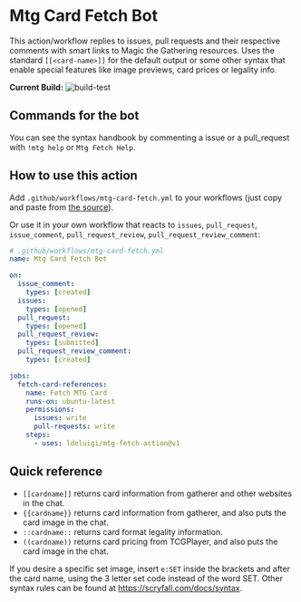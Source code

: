# Mtg Card Fetch Bot

This action/workflow replies to issues, pull requests and their respective comments with smart links to Magic the Gathering resources. Uses the standard `[[<card-name>]]` for the default output or some other syntax that enable special features like image previews, card prices or legality info.

**Current Build:** ![build-test](https://github.com/ldeluigi/mtg-fetch-action/workflows/build-test/badge.svg?branch=master)

## Commands for the bot

You can see the syntax handbook by commenting a issue or a pull_request with `!mtg help` or `Mtg Fetch Help`.

## How to use this action

Add `.github/workflows/mtg-card-fetch.yml` to your workflows (just copy and paste from [the source](https://github.com/ldeluigi/mtg-fetch-action/blob/master/.github/workflows/mtg-card-fetch.yml)).

Or use it in your own workflow that reacts to `issues`, `pull_request`, `issue_comment`, `pull_request_review`, `pull_request_review_comment`:

```yaml
# .github/workflows/mtg-card-fetch.yml
name: Mtg Card Fetch Bot

on:
  issue_comment:
    types: [created]
  issues:
    types: [opened]
  pull_request:
    types: [opened]
  pull_request_review:
    types: [submitted]
  pull_request_review_comment:
    types: [created]

jobs:
  fetch-card-references:
    name: Fetch MTG Card
    runs-on: ubuntu-latest
    permissions:
      issues: write
      pull-requests: write
    steps:
      - uses: ldeluigi/mtg-fetch-action@v1
```

## Quick reference

- `[[cardname]]` returns card information from gatherer and other websites in the chat.
- `{{cardname}}` returns card information from gatherer, and also puts the card image in the chat.
- `::cardname::` returns card format legality information.
- `((cardname))` returns card pricing from TCGPlayer, and also puts the card image in the chat.

If you desire a specific set image, insert `e:SET` inside the brackets and after the card name, using the 3 letter set code instead of the word SET. Other syntax rules can be found at https://scryfall.com/docs/syntax.
